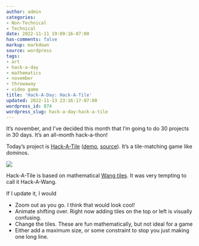 ```yaml
---
author: admin
categories:
- Non-Technical
- Technical
date: 2022-11-11 19:09:16-07:00
has-comments: false
markup: markdown
source: wordpress
tags:
- art
- hack-a-day
- mathematics
- november
- throwaway
- video game
title: 'Hack-A-Day: Hack-A-Tile'
updated: 2022-11-13 23:16:17-07:00
wordpress_id: 874
wordpress_slug: hack-a-day-hack-a-tile
---
```

It’s november, and I’ve decided this month that I’m going to do 30 projects in 30 days. It’s an all-month hack-a-thon!

Today’s project is [Hack-A-Tile](https://tilde.za3k.com/hackaday/tile/) ([demo](https://tilde.za3k.com/hackaday/tile/), [source](https://github.com/za3k/day11_tile)). It’s a tile-matching game like dominos.

[![](../wp-content/uploads/2022/11/screenshot-10.png)](https://tilde.za3k.com/hackaday/tile/)

Hack-A-Tile is based on mathematical [Wang tiles](https://en.wikipedia.org/wiki/Wang_tile). It was very tempting to call it Hack-A-Wang.

If I update it, I would

-   Zoom out as you go. I think that would look cool!
-   Animate shifting over. Right now adding tiles on the top or left is visually confusing.
-   Change the tiles. These are fun mathematically, but not ideal for a game
-   Either add a maximum size, or some constraint to stop you just making one long line.

